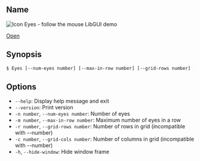 ## Name

![Icon](/res/icons/16x16/app-eyes.png) Eyes - follow the mouse LibGUI demo

[Open](file:///bin/Eyes)

## Synopsis

```sh
$ Eyes [--num-eyes number] [--max-in-row number] [--grid-rows number] [--grid-cols number]
```

## Options

* `--help`: Display help message and exit
* `--version`: Print version
* `-n number`, `--num-eyes number`: Number of eyes
* `-m number`, `--max-in-row number`: Maximum number of eyes in a row
* `-r number`, `--grid-rows number`: Number of rows in grid (incompatible with --number)
* `-c number`, `--grid-cols number`: Number of columns in grid (incompatible with --number)
* `-h`, `--hide-window`: Hide window frame
